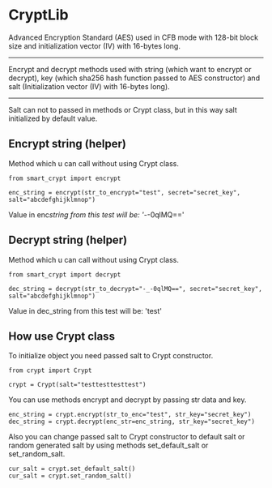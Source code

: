 # CryptLib

Advanced Encryption Standard (AES) used in CFB mode with 128-bit block size and
initialization vector (IV) with 16-bytes long.

---

Encrypt and decrypt methods used with string (which want to encrypt
or decrypt), key (which sha256 hash function passed to AES constructor)
and salt (Initialization vector (IV) with 16-bytes long).

---

Salt can not to passed in methods or Crypt class, but in this way
salt initialized by default value.

## Encrypt string (helper)

Method which u can call without using Crypt class.

```
from smart_crypt import encrypt

enc_string = encrypt(str_to_encrypt="test", secret="secret_key", salt="abcdefghijklmnop")
```

Value in enc*string from this test will be: '-*-0qlMQ=='

## Decrypt string (helper)

Method which u can call without using Crypt class.

```
from smart_crypt import decrypt

dec_string = decrypt(str_to_decrypt="-_-0qlMQ==", secret="secret_key", salt="abcdefghijklmnop")
```

Value in dec_string from this test will be: 'test'

## How use Crypt class

To initialize object you need passed salt to Crypt constructor.

```
from crypt import Crypt

crypt = Crypt(salt="testtesttesttest")
```

You can use methods encrypt and decrypt by passing str data and key.

```
enc_string = crypt.encrypt(str_to_enc="test", str_key="secret_key")
dec_string = crypt.decrypt(enc_str=enc_string, str_key="secret_key")
```

Also you can change passed salt to Crypt constructor
to default salt or random generated salt by using methods
set_default_salt or set_random_salt.

```
cur_salt = crypt.set_default_salt()
cur_salt = crypt.set_random_salt()
```

